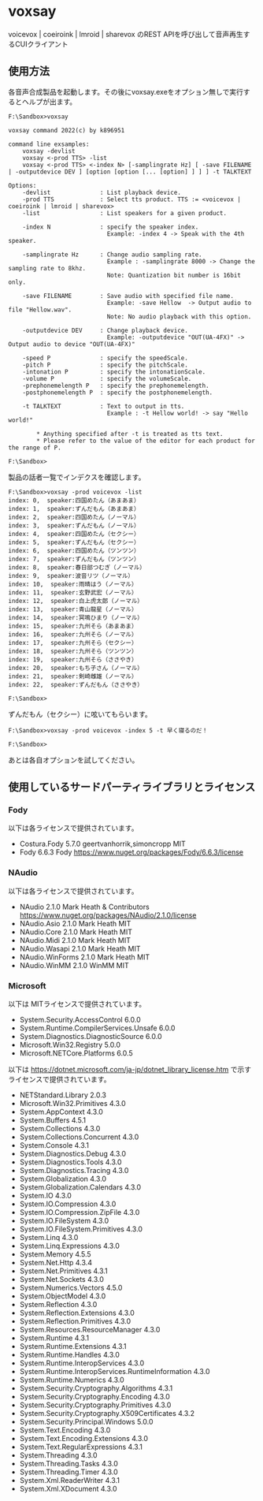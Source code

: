 # voxsay

voicevox | coeiroink | lmroid | sharevox のREST APIを呼び出して音声再生するCUIクライアント

## 使用方法

各音声合成製品を起動します。その後にvoxsay.exeをオプション無しで実行するとヘルプが出ます。

```
F:\Sandbox>voxsay

voxsay command 2022(c) by k896951

command line exsamples:
    voxsay -devlist
    voxsay <-prod TTS> -list
    voxsay <-prod TTS> <-index N> [-samplingrate Hz] [ -save FILENAME | -outputdevice DEV ] [option [option [... [option] ] ] ] -t TALKTEXT

Options:
    -devlist              : List playback device.
    -prod TTS             : Select tts product. TTS := <voicevox | coeiroink | lmroid | sharevox>
    -list                 : List speakers for a given product.

    -index N              : specify the speaker index.
                            Example: -index 4 -> Speak with the 4th speaker.

    -samplingrate Hz      : Change audio sampling rate.
                            Example : -samplingrate 8000 -> Change the sampling rate to 8khz.
                            Note: Quantization bit number is 16bit only.

    -save FILENAME        : Save audio with specified file name.
                            Example: -save Hellow  -> Output audio to file "Hellow.wav".
                            Note: No audio playback with this option.

    -outputdevice DEV     : Change playback device.
                            Example: -outputdevice "OUT(UA-4FX)" -> Output audio to device "OUT(UA-4FX)"

    -speed P              : specify the speedScale.
    -pitch P              : specify the pitchScale.
    -intonation P         : specify the intonationScale.
    -volume P             : specify the volumeScale.
    -prephonemelength P   : specify the prephonemelength.
    -postphonemelength P  : specify the postphonemelength.

    -t TALKTEXT           : Text to output in tts.
                            Example : -t Hellow world! -> say "Hello world!"

        * Anything specified after -t is treated as tts text.
        * Please refer to the value of the editor for each product for the range of P.

F:\Sandbox>
```

製品の話者一覧でインデクスを確認します。

```
F:\Sandbox>voxsay -prod voicevox -list
index: 0,  speaker:四国めたん（あまあま）
index: 1,  speaker:ずんだもん（あまあま）
index: 2,  speaker:四国めたん（ノーマル）
index: 3,  speaker:ずんだもん（ノーマル）
index: 4,  speaker:四国めたん（セクシー）
index: 5,  speaker:ずんだもん（セクシー）
index: 6,  speaker:四国めたん（ツンツン）
index: 7,  speaker:ずんだもん（ツンツン）
index: 8,  speaker:春日部つむぎ（ノーマル）
index: 9,  speaker:波音リツ（ノーマル）
index: 10,  speaker:雨晴はう（ノーマル）
index: 11,  speaker:玄野武宏（ノーマル）
index: 12,  speaker:白上虎太郎（ノーマル）
index: 13,  speaker:青山龍星（ノーマル）
index: 14,  speaker:冥鳴ひまり（ノーマル）
index: 15,  speaker:九州そら（あまあま）
index: 16,  speaker:九州そら（ノーマル）
index: 17,  speaker:九州そら（セクシー）
index: 18,  speaker:九州そら（ツンツン）
index: 19,  speaker:九州そら（ささやき）
index: 20,  speaker:もち子さん（ノーマル）
index: 21,  speaker:剣崎雌雄（ノーマル）
index: 22,  speaker:ずんだもん（ささやき）

F:\Sandbox>
```

ずんだもん（セクシー）に呟いてもらいます。

```
F:\Sandbox>voxsay -prod voicevox -index 5 -t 早く寝るのだ！

F:\Sandbox>
```

あとは各自オプションを試してください。


## 使用しているサードパーティライブラリとライセンス

### Fody

以下は各ライセンスで提供されています。

- Costura.Fody	5.7.0	geertvanhorrik,simoncropp	MIT
- Fody	6.6.3	Fody	https://www.nuget.org/packages/Fody/6.6.3/license

### NAudio

以下は各ライセンスで提供されています。

- NAudio	2.1.0	Mark Heath & Contributors	https://www.nuget.org/packages/NAudio/2.1.0/license
- NAudio.Asio	2.1.0	Mark Heath	MIT
- NAudio.Core	2.1.0	Mark Heath	MIT
- NAudio.Midi	2.1.0	Mark Heath	MIT
- NAudio.Wasapi	2.1.0	Mark Heath	MIT
- NAudio.WinForms	2.1.0	Mark Heath	MIT
- NAudio.WinMM	2.1.0	WinMM	MIT

### Microsoft

以下は MITライセンスで提供されています。

- System.Security.AccessControl	6.0.0
- System.Runtime.CompilerServices.Unsafe	6.0.0
- System.Diagnostics.DiagnosticSource	6.0.0
- Microsoft.Win32.Registry	5.0.0
- Microsoft.NETCore.Platforms	6.0.5

以下は https://dotnet.microsoft.com/ja-jp/dotnet_library_license.htm で示すライセンスで提供されています。

- NETStandard.Library	2.0.3
- Microsoft.Win32.Primitives	4.3.0
- System.AppContext	4.3.0
- System.Buffers	4.5.1
- System.Collections	4.3.0
- System.Collections.Concurrent	4.3.0
- System.Console	4.3.1
- System.Diagnostics.Debug	4.3.0
- System.Diagnostics.Tools	4.3.0
- System.Diagnostics.Tracing	4.3.0
- System.Globalization	4.3.0
- System.Globalization.Calendars	4.3.0
- System.IO	4.3.0
- System.IO.Compression	4.3.0
- System.IO.Compression.ZipFile	4.3.0
- System.IO.FileSystem	4.3.0
- System.IO.FileSystem.Primitives	4.3.0
- System.Linq	4.3.0
- System.Linq.Expressions	4.3.0
- System.Memory	4.5.5
- System.Net.Http	4.3.4
- System.Net.Primitives	4.3.1
- System.Net.Sockets	4.3.0
- System.Numerics.Vectors	4.5.0
- System.ObjectModel	4.3.0
- System.Reflection	4.3.0
- System.Reflection.Extensions	4.3.0
- System.Reflection.Primitives	4.3.0
- System.Resources.ResourceManager	4.3.0
- System.Runtime	4.3.1
- System.Runtime.Extensions	4.3.1
- System.Runtime.Handles	4.3.0
- System.Runtime.InteropServices	4.3.0
- System.Runtime.InteropServices.RuntimeInformation	4.3.0
- System.Runtime.Numerics	4.3.0
- System.Security.Cryptography.Algorithms	4.3.1
- System.Security.Cryptography.Encoding	4.3.0
- System.Security.Cryptography.Primitives	4.3.0
- System.Security.Cryptography.X509Certificates	4.3.2
- System.Security.Principal.Windows	5.0.0
- System.Text.Encoding	4.3.0
- System.Text.Encoding.Extensions	4.3.0
- System.Text.RegularExpressions	4.3.1
- System.Threading	4.3.0
- System.Threading.Tasks	4.3.0
- System.Threading.Timer	4.3.0
- System.Xml.ReaderWriter	4.3.1
- System.Xml.XDocument	4.3.0
